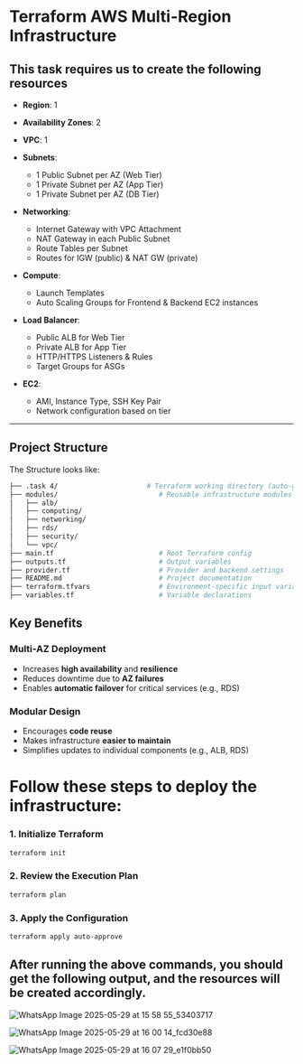#  Terraform AWS Multi-Region Infrastructure

## This task requires us to create the following resources 

- **Region**: 1  
- **Availability Zones**: 2  
- **VPC**: 1  
- **Subnets**:
  - 1 Public Subnet per AZ (Web Tier)
  - 1 Private Subnet per AZ (App Tier)
  - 1 Private Subnet per AZ (DB Tier)

- **Networking**:
  - Internet Gateway with VPC Attachment
  - NAT Gateway in each Public Subnet
  - Route Tables per Subnet
  - Routes for IGW (public) & NAT GW (private)

- **Compute**:
  - Launch Templates
  - Auto Scaling Groups for Frontend & Backend EC2 instances

- **Load Balancer**:
  - Public ALB for Web Tier
  - Private ALB for App Tier
  - HTTP/HTTPS Listeners & Rules
  - Target Groups for ASGs

- **EC2**:
  - AMI, Instance Type, SSH Key Pair
  - Network configuration based on tier


---

##  Project Structure

The Structure looks like:

```bash
├── .task 4/                      # Terraform working directory (auto-generated)
├── modules/                         # Reusable infrastructure modules
│   ├── alb/
│   ├── computing/
│   ├── networking/
│   ├── rds/
│   ├── security/
│   └── vpc/
├── main.tf                          # Root Terraform config
├── outputs.tf                       # Output variables
├── provider.tf                      # Provider and backend settings
├── README.md                        # Project documentation
├── terraform.tfvars                 # Environment-specific input variables           
├── variables.tf                     # Variable declarations
```
##  Key Benefits

###  Multi-AZ Deployment
- Increases **high availability** and **resilience**
- Reduces downtime due to **AZ failures**
- Enables **automatic failover** for critical services (e.g., RDS)

###  Modular Design
- Encourages **code reuse**
- Makes infrastructure **easier to maintain**
- Simplifies updates to individual components (e.g., ALB, RDS)


# Follow these steps to deploy the infrastructure:

### 1. Initialize Terraform
```bash
terraform init
```
### 2. Review the Execution Plan
```bash
terraform plan
```
### 3. Apply the Configuration
```bash
terraform apply auto-approve
```
## After running the above commands, you should get the following output, and the resources will be created accordingly.
![WhatsApp Image 2025-05-29 at 15 58 55_53403717](https://github.com/user-attachments/assets/a31bf13e-7294-4413-b41d-e6598e416a7a)

![WhatsApp Image 2025-05-29 at 16 00 14_fcd30e88](https://github.com/user-attachments/assets/a55bbac2-682a-4503-abdd-bc26f4f11b84)

![WhatsApp Image 2025-05-29 at 16 07 29_e1f0bb50](https://github.com/user-attachments/assets/ee18db1c-0f53-40d0-899c-cc2bd35d6229)



